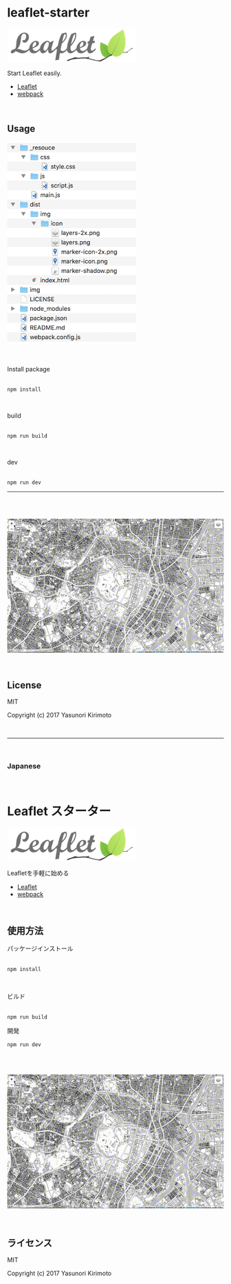 # leaflet-starter

![README02](./img/README02.png)

Start Leaflet easily.  
- [Leaflet](http://leafletjs.com) 
- [webpack](https://webpack.js.org)  

<br>

## Usage

![README03](./img/README03.png)

<br>

Install package

```

npm install

```

<br>

build

```

npm run build

```

<br>

dev

```

npm run dev

```

---

<br>
<br>

![README01](./img/README01.gif)

<br>

## License
MIT

Copyright (c) 2017 Yasunori Kirimoto

<br>

---

<br>

### Japanese

<br>

# Leaflet スターター

![README02](./img/README02.png)

Leafletを手軽に始める
- [Leaflet](http://leafletjs.com) 
- [webpack](https://webpack.js.org) 

<br>

##  使用方法

パッケージインストール

```

npm install

```

<br>

ビルド

```

npm run build

```

開発

```
npm run dev

```

<br>
<br>

![README01](./img/README01.gif)

<br>

## ライセンス
MIT

Copyright (c) 2017 Yasunori Kirimoto

<br>
